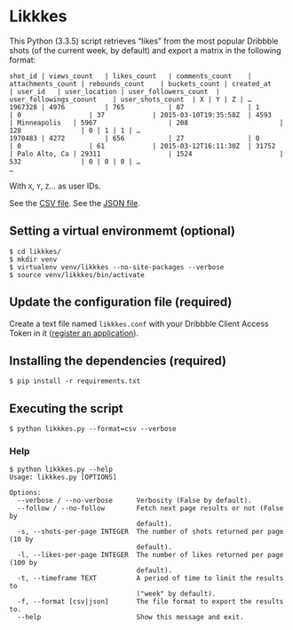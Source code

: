 Likkkes
=======

This Python (3.3.5) script retrieves “likes” from the most popular Dribbble shots (of the current week, by default) and export a matrix in the following format:

	shot_id	| views_count	| likes_count	| comments_count	| attachments_count	| rebounds_count	| buckets_count	| created_at			| user_id	| user_location	| user_followers_count	| user_followings_coount	| user_shots_count	| X	| Y	| Z	| …
	1967328	| 4976			| 765			| 87				| 1					| 0					| 37			| 2015-03-10T19:35:58Z	| 4593		| Minneapolis	| 5967					| 208						| 128				| 0	| 1	| 1	| …
	1970483	| 4272			| 656			| 27				| 0					| 0					| 61			| 2015-03-12T16:11:30Z	| 31752		| Palo Alto, Ca	| 29311					| 1524						| 532				| 0	| 0	| 0	| …
	…

With `X`, `Y`, `Z`… as user IDs.

See the [CSV file](https://github.com/gduverger/likkkes/blob/master/likkkes.csv).
See the [JSON file](https://github.com/gduverger/likkkes/blob/master/likkkes.json).

Setting a virtual environmemt (optional)
----------------------------------------

	$ cd likkkes/
	$ mkdir venv
	$ virtualenv venv/likkkes --no-site-packages --verbose
	$ source venv/likkkes/bin/activate

Update the configuration file (required)
---------------------------------------

Create a text file named `likkkes.conf` with your Dribbble Client Access Token in it ([register an application](https://dribbble.com/account/applications/new)).

Installing the dependencies (required)
--------------------------------------

	$ pip install -r requirements.txt

Executing the script
--------------------

	$ python likkkes.py --format=csv --verbose

### Help

	$ python likkkes.py --help
	Usage: likkkes.py [OPTIONS]

	Options:
	  --verbose / --no-verbose      Verbosity (False by default).
	  --follow / --no-follow        Fetch next page results or not (False by
	                                default).
	  -s, --shots-per-page INTEGER  The number of shots returned per page (10 by
	                                default).
	  -l, --likes-per-page INTEGER  The number of likes returned per page (100 by
	                                default).
	  -t, --timeframe TEXT          A period of time to limit the results to
	                                ("week" by default).
	  -f, --format [csv|json]       The file format to export the results to.
	  --help                        Show this message and exit.
